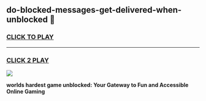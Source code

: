 
## do-blocked-messages-get-delivered-when-unblocked 👋
<h3>
<a href="https://premium.freeplayer.one?title=do-blocked-messages-get-delivered-when-unblocked&ref=14F">CLICK TO PLAY</a></h3>
<hr>

<h3>
<a href="https://premium.freeplayer.one?title=do-blocked-messages-get-delivered-when-unblocked&ref=14F">CLICK 2 PLAY</a>
  
</h3>

<a href="https://premium.freeplayer.one?title=do-blocked-messages-get-delivered-when-unblocked&ref=12F/"><img src="https://clearcache.store/games.png"></a>


**worlds hardest game unblocked: Your Gateway to Fun and Accessible Online Gaming**
